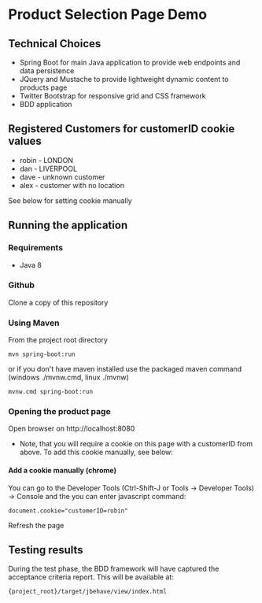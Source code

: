 # Product Selection Page Demo

## Technical Choices

* Spring Boot for main Java application to provide web endpoints and data persistence
* JQuery and Mustache to provide lightweight dynamic content to products page
* Twitter Bootstrap for responsive grid and CSS framework
* BDD application

## Registered Customers for customerID cookie values

* robin - LONDON
* dan - LIVERPOOL
* dave - unknown customer
* alex - customer with no location

See below for setting cookie manually

## Running the application

### Requirements

* Java 8

### Github

Clone a copy of this repository

### Using Maven

From the project root directory

	mvn spring-boot:run

or if you don't have maven installed use the packaged maven command (windows ./mvnw.cmd, linux ./mvnw)

	mvnw.cmd spring-boot:run

### Opening the product page

Open browser on http://localhost:8080

* Note, that you will require a cookie on this page with a customerID from above. To add this cookie manually, see below:

#### Add a cookie manually (chrome)

You can go to the Developer Tools (Ctrl-Shift-J or Tools -> Developer Tools) -> Console and the you can enter javascript command:

	document.cookie="customerID=robin"
	
Refresh the page

## Testing results

During the test phase, the BDD framework will have captured the acceptance criteria report. This will be available at:

	{project_root}/target/jbehave/view/index.html